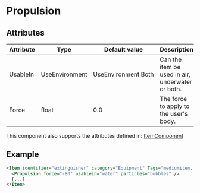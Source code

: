 # Propulsion


## Attributes

| Attribute|Type|Default value|Description |
| ---|---|---|--- |
| UsableIn|UseEnvironment|UseEnvironment.Both|Can the item be used in air, underwater or both. |
| Force|float|0.0|The force to apply to the user's body. |

This component also supports the attributes defined in: [ItemComponent](ItemComponent.md)


## Example
```xml
<Item identifier="extinguisher" category="Equipment" Tags="mediumitem,fireextinguisher,provocative" cargocontaineridentifier="metalcrate" Scale="0.5" impactsoundtag="impact_metal_light">
  <Propulsion force="-80" usablein="water" particles="bubbles" />
  [...]
</Item>
```

